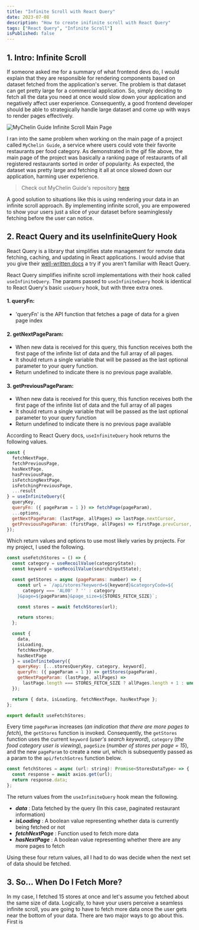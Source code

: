 ```yaml
---
title: "Infinite Scroll with React Query"
date: 2023-07-08
description: "How to create inifinite scroll with React Query"
tags: ["React Query", "Infinite Scroll"]
isPublished: false
---
```


## 1. Intro: Infinite Scroll

If someone asked me for a summary of what frontend devs do, I would explain that they are responsible for rendering components based on dataset fetched from the application's server. The problem is that dataset can get pretty large for a commercial application. So, simply deciding to fetch all the data you need at once would slow down your application and negatively affect user experience. Consequently, a good frontend developer should be able to strategically handle large dataset and come up with ways to render pages effectively.

![MyChelin Guide Infinite Scroll Main Page](https://user-images.githubusercontent.com/112310899/236769855-db9ba5f3-1440-42de-9210-46362a1c5a37.gif)

I ran into the same problem when working on the main page of a project called `MyChelin Guide`, a service where users could vote their favorite restaurants per food category. As demonstrated in the gif file above, the main page of the project was basically a ranking page of restaurants of all registered restaurants sorted in order of popularity. As expected, the dataset was pretty large and fetching it all at once slowed down our application, harming user experience.

> Check out MyChelin Guide's repository [here](https://github.com/Team-Hoisting/mychelin-guide-typescript?tab=readme-ov-file)

A good solution to situations like this is using rendering your data in an infinite scroll approach. By implementing infinite scroll, you are empowered to show your users just a slice of your dataset before seaminglessly fetching before the user can notice.

## 2. React Query and its useInfiniteQuery Hook

React Query is a library that simplifies state management for remote data fetching, caching, and updating in React applications. I would advise that you give their [well-written docs](https://tanstack.com/query/v3/docs/react/overview) a try if you aren't familiar with React Query.

React Query simplifies inifinite scroll implementations with their hook called `useInfiniteQuery`. The params passed to `useInfiniteQuery` hook is identical to React Query's basic `useQuery` hook, but with three extra ones.

#### 1. queryFn:

- 'queryFn' is the API function that fetches a page of data for a given page index

#### 2. getNextPageParam:

- When new data is received for this query, this function receives both the first page of the infinite list of data and the full array of all pages.
- It should return a single variable that will be passed as the last optional parameter to your query function.
- Return undefined to indicate there is no previous page available.

#### 3. getPreviousPageParam:

- When new data is received for this query, this function receives both the first page of the infinite list of data and the full array of all pages
- It should return a single variable that will be passed as the last optional parameter to your query function
- Return undefined to indicate there is no previous page available

According to React Query docs, `useInfiniteQuery` hook returns the following values.

```js
const {
  fetchNextPage,
  fetchPreviousPage,
  hasNextPage,
  hasPreviousPage,
  isFetchingNextPage,
  isFetchingPreviousPage,
  ...result
} = useInfiniteQuery({
  queryKey,
  queryFn: ({ pageParam = 1 }) => fetchPage(pageParam),
  ...options,
  getNextPageParam: (lastPage, allPages) => lastPage.nextCursor,
  getPreviousPageParam: (firstPage, allPages) => firstPage.prevCursor,
});
```

Which return values and options to use most likely varies by projects. For my project, I used the following.

```js
const useFetchStores = () => {
  const category = useRecoilValue(categoryState);
  const keyword = useRecoilValue(searchInputState);

  const getStores = async (pageParams: number) => {
    const url = `/api/stores?keyword=${keyword}&categoryCode=${
      category === 'AL00' ? '' : category
    }&page=${pageParams}&page_size=${STORES_FETCH_SIZE}`;

    const stores = await fetchStores(url);

    return stores;
  };

  const {
    data,
    isLoading,
    fetchNextPage,
    hasNextPage
  } = useInfiniteQuery({
    queryKey: [...storesQueryKey, category, keyword],
    queryFn: ({ pageParam = 1 }) => getStores(pageParam),
    getNextPageParam: (lastPage, allPages) =>
      lastPage.length === STORES_FETCH_SIZE ? allPages.length + 1 : undefined
  });

  return { data, isLoading, fetchNextPage, hasNextPage };
};

export default useFetchStores;
```

Every time `pageParam` increases (_an indication that there are more pages to fetch_), the `getStores` function is invoked. Consequently, the `getStores` function uses the current `keyword` (_user's search keyword_), `category` (_the food category user is viewing_), `pageSize` (_number of stores per page = 15_), and the new `pageParam` to create a new url, which is subsequently passed as a param to the `api/fetchSotres` function below.

```js
const fetchStores = async (url: string): Promise<StoresDataType> => {
  const response = await axios.get(url);
  return response.data;
};
```

The return values from the `useInfiniteQuery` hook mean the following.

- **_data_** : Data fetched by the query (In this case, paginated restaurant information)
- **_isLoading_** : A boolean value representing whether data is currently being fetched or not
- **_fetchNextPage_** : Function used to fetch more data
- **_hasNextPage_** : A boolean value representing whether there are any more pages to fetch

Using these four return values, all I had to do was decide when the next set of data should be fetched.

## 3. So... When Do I Fetch More?

In my case, I fetched 15 stores at once and let's assume you fetched about the same size of data. Logically, to have your users perceive a seamless infinite scroll, you are going to have to fetch more data once the user gets near the bottom of your data. There are two major ways to go about this. First is
